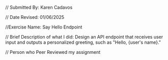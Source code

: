 
// Submitted By: Karen Cadavos

 // Date Revised: 01/06/2025

 //Exercise Name: Say Hello Endpoint

 // Brief Description of what I did: Design an API endpoint that receives user input and outputs a personalized greeting, such as "Hello, {user's name}."



// Person who Peer Reviewed my assignment


